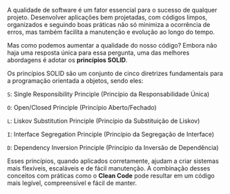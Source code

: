 A qualidade de software é um fator essencial para o sucesso de qualquer projeto. Desenvolver aplicações bem projetadas, com códigos limpos, organizados e seguindo boas práticas não só minimiza a ocorrência de erros, mas também facilita a manutenção e evolução ao longo do tempo.

Mas como podemos aumentar a qualidade do nosso código? Embora não haja uma resposta única para essa pergunta, uma das melhores abordagens é adotar os **princípios SOLID**.

Os princípios SOLID são um conjunto de cinco diretrizes fundamentais para a programação orientada a objetos, sendo eles:

`S`: Single Responsibility Principle (Princípio da Responsabilidade Única)

`O`: Open/Closed Principle (Princípio Aberto/Fechado)

`L`: Liskov Substitution Principle (Princípio da Substituição de Liskov)

`I`: Interface Segregation Principle (Princípio da Segregação de Interface)

`D`: Dependency Inversion Principle (Princípio da Inversão de Dependência)

Esses princípios, quando aplicados corretamente, ajudam a criar sistemas mais flexíveis, escaláveis e de fácil manutenção. A combinação desses conceitos com práticas como o **Clean Code** pode resultar em um código mais legível, compreensível e fácil de manter.

